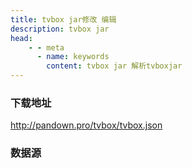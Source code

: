 ```yaml
---
title: tvbox jar修改 编辑
description: tvbox jar
head:
    - - meta
      - name: keywords
        content: tvbox jar 解析tvboxjar 
---
```


### 下载地址

http://pandown.pro/tvbox/tvbox.json

### 数据源

